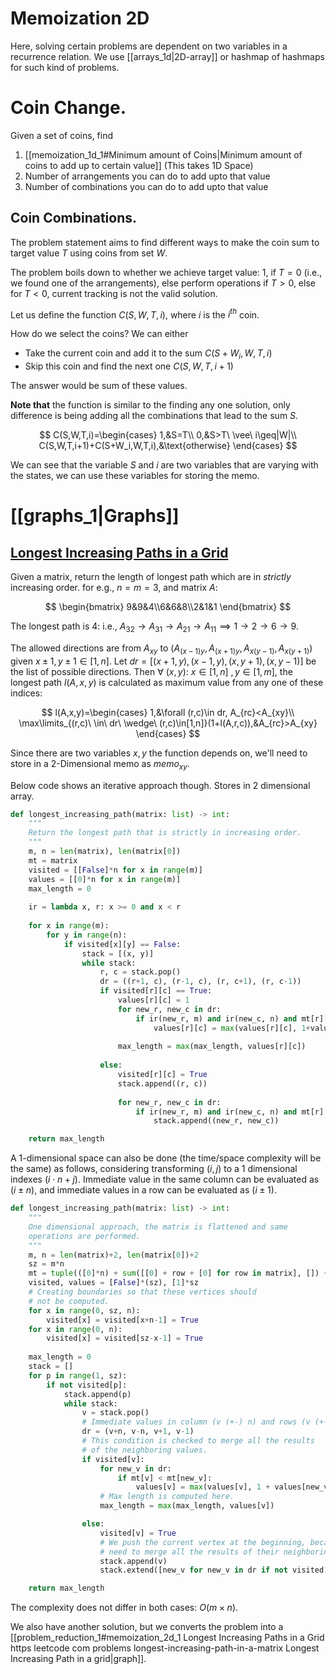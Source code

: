 # Memoization 2D
Here, solving certain problems are dependent on two variables in a recurrence relation. We use [[arrays_1d|2D-array]] or hashmap of hashmaps for such kind of problems.
# Coin Change.
Given a set of coins, find
1. [[memoization_1d_1#Minimum amount of Coins|Minimum amount of coins to add up to certain value]] (This takes 1D Space)
2. Number of arrangements you can do to add upto that value
3. Number of combinations you can do to add upto that value

## Coin Combinations.
The problem statement aims to find different ways to make the coin sum to target value $T$ using coins from set $W$.

The problem boils down to whether we achieve target value: $1$, if $T=0$ (i.e., we found one of the arrangements), else perform operations if $T>0$, else for $T<0$, current tracking is not the valid solution.

Let us define the function $C(S,W,T,i)$, where $i$ is the $i^{th}$ coin.

How do we select the coins? We can either 
- Take the current coin and add it to the sum $C(S+W_i,W,T,i)$
- Skip this coin and find the next one $C(S,W,T,i+1)$

The answer would be sum of these values. 

**Note that** the function is similar to the finding any one solution, only difference is being adding all the combinations that lead to the sum $S$.

$$
C(S,W,T,i)=\begin{cases}
1,&S=T\\
0,&S>T\ \vee\ i\geq|W|\\
C(S,W,T,i+1)+C(S+W_i,W,T,i),&\text{otherwise}
\end{cases}
$$

We can see that the variable $S$ and $i$ are two variables that are varying with the states, we can use these variables for storing the memo.


# [[graphs_1|Graphs]]

## [Longest Increasing Paths in a Grid](https://leetcode.com/problems/longest-increasing-path-in-a-matrix)

Given a matrix, return the length of longest path which are in *strictly* increasing order.
for e.g., $n=m=3$, and matrix $A$:

$$
\begin{bmatrix}
9&9&4\\6&6&8\\2&1&1
\end{bmatrix}
$$

The longest path is 4: i.e., $A_{32}\rightarrow A_{31}\rightarrow A_{21}\rightarrow A_{11}\implies 1\rightarrow2\rightarrow6\rightarrow9$.

The allowed directions are from $A_{xy}$ to $(A_{(x-1)y},A_{(x+1)y},A_{x(y-1)},A_{x(y+1)})$ given $x\pm1,y\pm1\in[1,n]$. Let $dr=[(x+1,y),(x-1,y),(x,y+1),(x,y-1)]$ be the list of possible directions. Then $\forall\ (x,y): \ x\in[1,n]\ ,y\in[1,m]$, the longest path $l(A,x,y)$ is calculated as maximum value from any one of these indices:

$$
l(A,x,y)=\begin{cases}
1,&\forall (r,c)\in dr, A_{rc}<A_{xy}\\
\max\limits_{(r,c)\ \in\ dr\ \wedge\ (r,c)\in[1,n]}(1+l(A,r,c)),&A_{rc}>A_{xy}
\end{cases}
$$

Since there are two variables $x,y$ the function depends on, we'll need to store in a $2$-Dimensional memo as $memo_{xy}$.

Below code shows an iterative approach though. Stores in $2$ dimensional array.

```python
def longest_increasing_path(matrix: list) -> int:
	"""
	Return the longest path that is strictly in increasing order.
	"""
	m, n = len(matrix), len(matrix[0])
	mt = matrix
	visited = [[False]*n for x in range(m)]
	values = [[0]*n for x in range(m)]
	max_length = 0
	
	ir = lambda x, r: x >= 0 and x < r
	
	for x in range(m):
		for y in range(n):
			if visited[x][y] == False:
				stack = [(x, y)]
				while stack:
					r, c = stack.pop()
					dr = ((r+1, c), (r-1, c), (r, c+1), (r, c-1))
					if visited[r][c] == True:
						values[r][c] = 1
						for new_r, new_c in dr:
							if ir(new_r, m) and ir(new_c, n) and mt[r][c] < mt[new_r][new_c]:
								values[r][c] = max(values[r][c], 1+values[new_r][new_c])
								
						max_length = max(max_length, values[r][c])
						
					else:
						visited[r][c] = True
						stack.append((r, c))
					
						for new_r, new_c in dr:
							if ir(new_r, m) and ir(new_c, n) and mt[r][c] < mt[new_r][new_c] and visited[new_r][new_c] == False:
								stack.append((new_r, new_c))

	return max_length
```

A $1$-dimensional space can also be done (the time/space complexity will be the same) as follows, considering transforming $(i,j)$ to a $1$ dimensional indexes $(i\cdot n+j)$. Immediate value in the same column can be evaluated as $(i\pm n)$, and immediate values in a row can be evaluated as $(i\pm1)$.

```python
def longest_increasing_path(matrix: list) -> int:
	"""
	One dimensional approach, the matrix is flattened and same
	operations are performed.
	"""
	m, n = len(matrix)+2, len(matrix[0])+2
	sz = m*n
	mt = tuple(([0]*n) + sum([[0] + row + [0] for row in matrix], []) + ([0]*n))
	visited, values = [False]*(sz), [1]*sz
	# Creating boundaries so that these vertices should
	# not be computed.
	for x in range(0, sz, n):
		visited[x] = visited[x+n-1] = True
	for x in range(0, n):
		visited[x] = visited[sz-x-1] = True
		
	max_length = 0
	stack = []
	for p in range(1, sz):
		if not visited[p]:
			stack.append(p)
			while stack:
				v = stack.pop()
				# Immediate values in column (v (+-) n) and rows (v (+-) 1)
				dr = (v+n, v-n, v+1, v-1)
				# This condition is checked to merge all the results
				# of the neighboring values.
				if visited[v]:
					for new_v in dr:
						if mt[v] < mt[new_v]:
							values[v] = max(values[v], 1 + values[new_v])
					# Max length is computed here.
					max_length = max(max_length, values[v])

				else:
					visited[v] = True
					# We push the current vertex at the beginning, because we
					# need to merge all the results of their neighboring values.
					stack.append(v)
					stack.extend([new_v for new_v in dr if not visited[new_v] and mt[v] < mt[new_v]])

	return max_length
```

The complexity does not differ in both cases: $O(m\times n)$.

We also have another solution, but we converts the problem into a [[problem_reduction_1#memoization_2d_1 Longest Increasing Paths in a Grid https leetcode com problems longest-increasing-path-in-a-matrix Longest Increasing Path in a grid|graph]].


